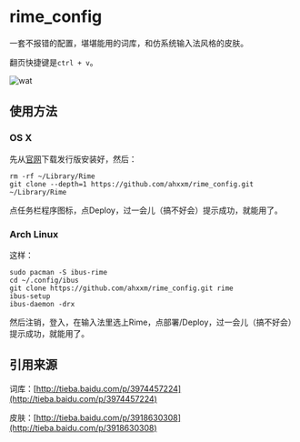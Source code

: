 # rime_config

一套不报错的配置，堪堪能用的词库，和仿系统输入法风格的皮肤。

翻页快捷键是`ctrl + v`。

![wat](https://raw.githubusercontent.com/ahxxm/rime_config/master/usage.png)

## 使用方法

### OS X

先从[官网](http://dl.bintray.com/lotem/rime/Squirrel-0.9.26.2.zip)下载发行版安装好，然后：

    rm -rf ~/Library/Rime
    git clone --depth=1 https://github.com/ahxxm/rime_config.git ~/Library/Rime

点任务栏程序图标，点Deploy，过一会儿（搞不好会）提示成功，就能用了。

### Arch Linux

这样：

    sudo pacman -S ibus-rime
    cd ~/.config/ibus
    git clone https://github.com/ahxxm/rime_config.git rime
    ibus-setup
    ibus-daemon -drx
    
然后注销，登入，在输入法里选上Rime，点部署/Deploy，过一会儿（搞不好会）提示成功，就能用了。

## 引用来源

词库：[http://tieba.baidu.com/p/3974457224](http://tieba.baidu.com/p/3974457224)

皮肤：[http://tieba.baidu.com/p/3918630308](http://tieba.baidu.com/p/3918630308)
